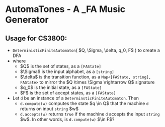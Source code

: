 # AutomaTones - A _FA Music Generator
## Usage for CS3800:
<ul>
  <li><code>DeterministicFiniteAutomaton</code>( $Q, \Sigma, \delta, q_0, F$ ) to create a DFA</li>
  <li>where 
    <ul> 
      <li>$Q$ is the set of states, as a <code>[FAState]</code></li>
      <li>$\Sigma$ is the input alphabet, as a <code>[string]</code></li>
      <li>$\delta$ is the transition function, as a <code>Map&lt;[FAState, string], FAState&gt;</code> to mirror the $Q \times \Sigma \rightarrow Q$ signature</li>
      <li>$q_0$ is the initial state, as a <codE>[FAState]</code></li>
      <li>$F$ is the set of accept states, as a <code>[FAState]</code></li>
    </ul>
  </li>
  <li> Let <code>d</code> be an instance of a <code>DeterminsticFiniteAutomaton</code>. Then
    <ul>
      <li><code>d.compute(w)</code> computes the state $q \in Q$ that the machine <code>d</code> returns on input <code>string</code> $w$ </li>
      <li><code>d.accepts(w)</code> returns <code>true</code> if the machine <code>d</code> accepts the input <code>string</code> $w$. In other words, is <code>d.compute(w)</code> $\in F$? </li>
    </ul>
  </li>
</ul>
